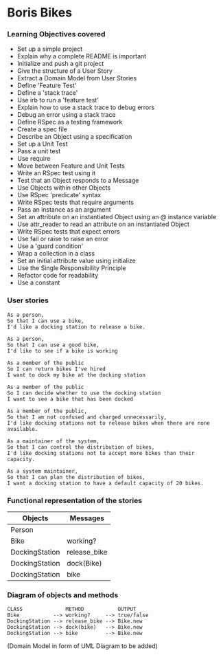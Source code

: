 # Boris Bikes

### Learning Objectives covered
- Set up a simple project
- Explain why a complete README is important
- Initialize and push a git project
- Give the structure of a User Story
- Extract a Domain Model from User Stories
- Define 'Feature Test'
- Define a 'stack trace'
- Use irb to run a 'feature test'
- Explain how to use a stack trace to debug errors
- Debug an error using a stack trace
- Define RSpec as a testing framework
- Create a spec file
- Describe an Object using a specification
- Set up a Unit Test
- Pass a unit test
- Use require
- Move between Feature and Unit Tests
- Write an RSpec test using it
- Test that an Object responds to a Message
- Use Objects within other Objects
- Use RSpec 'predicate' syntax
- Write RSpec tests that require arguments
- Pass an instance as an argument
- Set an attribute on an instantiated Object using an @ instance variable
- Use attr_reader to read an attribute on an instantiated Object
- Write RSpec tests that expect errors
- Use fail or raise to raise an error
- Use a 'guard condition'
- Wrap a collection in a class
- Set an initial attribute value using initialize
- Use the Single Responsibility Principle
- Refactor code for readability
- Use a constant

### User stories
```
As a person,
So that I can use a bike,
I'd like a docking station to release a bike.
```
```
As a person,
So that I can use a good bike,
I'd like to see if a bike is working
```
```
As a member of the public
So I can return bikes I've hired
I want to dock my bike at the docking station
```
```
As a member of the public
So I can decide whether to use the docking station
I want to see a bike that has been docked
```
```
As a member of the public,
So that I am not confused and charged unnecessarily,
I'd like docking stations not to release bikes when there are none available.
```
```
As a maintainer of the system,
So that I can control the distribution of bikes,
I'd like docking stations not to accept more bikes than their capacity.
```
```
As a system maintainer,
So that I can plan the distribution of bikes,
I want a docking station to have a default capacity of 20 bikes.
```
### Functional representation of the stories

Objects  | Messages
------------- | -------------
Person  |
Bike  | working?
DockingStation  | release_bike
DockingStation  | dock(Bike)
DockingStation  | bike

### Diagram of objects and methods
```
CLASS              METHOD           OUTPUT  
Bike           --> working?     --> true/false
DockingStation --> release_bike --> Bike.new
DockingStation --> dock(bike)   --> Bike.new
DockingStation --> bike         --> Bike.new
```
(Domain Model in form of UML Diagram to be added)
